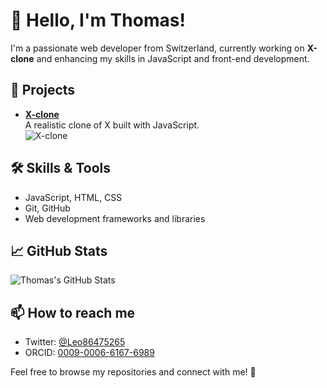 # 👋 Hello, I'm Thomas!

I'm a passionate web developer from Switzerland, currently working on **X-clone** and enhancing my skills in JavaScript and front-end development.

## 🚀 Projects
- **[X-clone](https://github.com/Thomas-satom/X-clone)**  
  A realistic clone of X built with JavaScript.  
  ![X-clone](https://img.shields.io/badge/Project-X-clone-blue?style=flat-square&logo=github)

## 🛠 Skills & Tools
- JavaScript, HTML, CSS
- Git, GitHub
- Web development frameworks and libraries

## 📈 GitHub Stats

![Thomas's GitHub Stats](https://github-readme-stats.vercel.app/api?username=Thomas-satom&show_icons=true&theme=radical)

## 📫 How to reach me
- Twitter: [@Leo86475265](https://x.com/Leo86475265)
- ORCID: [0009-0006-6167-6989](https://orcid.org/0009-0006-6167-6989)

Feel free to browse my repositories and connect with me! 🚀
